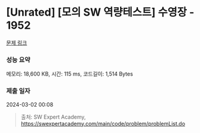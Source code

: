 # [Unrated] [모의 SW 역량테스트] 수영장 - 1952 

[문제 링크](https://swexpertacademy.com/main/code/problem/problemDetail.do?contestProbId=AV5PpFQaAQMDFAUq) 

### 성능 요약

메모리: 18,600 KB, 시간: 115 ms, 코드길이: 1,514 Bytes

### 제출 일자

2024-03-02 00:08



> 출처: SW Expert Academy, https://swexpertacademy.com/main/code/problem/problemList.do